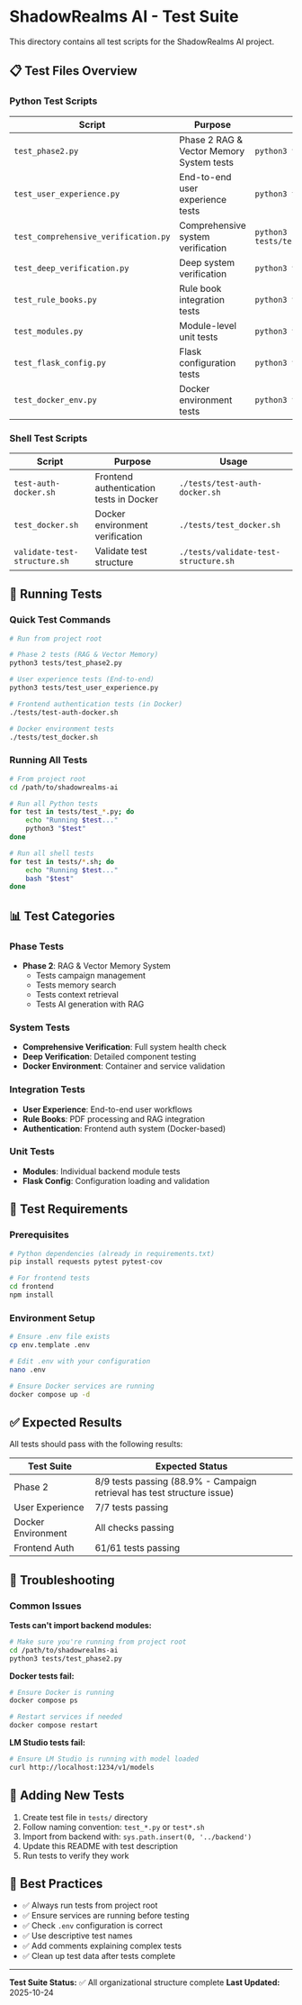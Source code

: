 # ShadowRealms AI - Test Suite

This directory contains all test scripts for the ShadowRealms AI project.

## 📋 Test Files Overview

### Python Test Scripts

| Script | Purpose | Usage |
|--------|---------|-------|
| `test_phase2.py` | Phase 2 RAG & Vector Memory System tests | `python3 tests/test_phase2.py` |
| `test_user_experience.py` | End-to-end user experience tests | `python3 tests/test_user_experience.py` |
| `test_comprehensive_verification.py` | Comprehensive system verification | `python3 tests/test_comprehensive_verification.py` |
| `test_deep_verification.py` | Deep system verification | `python3 tests/test_deep_verification.py` |
| `test_rule_books.py` | Rule book integration tests | `python3 tests/test_rule_books.py` |
| `test_modules.py` | Module-level unit tests | `python3 tests/test_modules.py` |
| `test_flask_config.py` | Flask configuration tests | `python3 tests/test_flask_config.py` |
| `test_docker_env.py` | Docker environment tests | `python3 tests/test_docker_env.py` |

### Shell Test Scripts

| Script | Purpose | Usage |
|--------|---------|-------|
| `test-auth-docker.sh` | Frontend authentication tests in Docker | `./tests/test-auth-docker.sh` |
| `test_docker.sh` | Docker environment verification | `./tests/test_docker.sh` |
| `validate-test-structure.sh` | Validate test structure | `./tests/validate-test-structure.sh` |

## 🚀 Running Tests

### Quick Test Commands

```bash
# Run from project root

# Phase 2 tests (RAG & Vector Memory)
python3 tests/test_phase2.py

# User experience tests (End-to-end)
python3 tests/test_user_experience.py

# Frontend authentication tests (in Docker)
./tests/test-auth-docker.sh

# Docker environment tests
./tests/test_docker.sh
```

### Running All Tests

```bash
# From project root
cd /path/to/shadowrealms-ai

# Run all Python tests
for test in tests/test_*.py; do
    echo "Running $test..."
    python3 "$test"
done

# Run all shell tests
for test in tests/*.sh; do
    echo "Running $test..."
    bash "$test"
done
```

## 📊 Test Categories

### Phase Tests
- **Phase 2**: RAG & Vector Memory System
  - Tests campaign management
  - Tests memory search
  - Tests context retrieval
  - Tests AI generation with RAG

### System Tests
- **Comprehensive Verification**: Full system health check
- **Deep Verification**: Detailed component testing
- **Docker Environment**: Container and service validation

### Integration Tests
- **User Experience**: End-to-end user workflows
- **Rule Books**: PDF processing and RAG integration
- **Authentication**: Frontend auth system (Docker-based)

### Unit Tests
- **Modules**: Individual backend module tests
- **Flask Config**: Configuration loading and validation

## 🔧 Test Requirements

### Prerequisites

```bash
# Python dependencies (already in requirements.txt)
pip install requests pytest pytest-cov

# For frontend tests
cd frontend
npm install
```

### Environment Setup

```bash
# Ensure .env file exists
cp env.template .env

# Edit .env with your configuration
nano .env

# Ensure Docker services are running
docker compose up -d
```

## ✅ Expected Results

All tests should pass with the following results:

| Test Suite | Expected Status |
|------------|----------------|
| Phase 2 | 8/9 tests passing (88.9% - Campaign retrieval has test structure issue) |
| User Experience | 7/7 tests passing |
| Docker Environment | All checks passing |
| Frontend Auth | 61/61 tests passing |

## 🐛 Troubleshooting

### Common Issues

**Tests can't import backend modules:**
```bash
# Make sure you're running from project root
cd /path/to/shadowrealms-ai
python3 tests/test_phase2.py
```

**Docker tests fail:**
```bash
# Ensure Docker is running
docker compose ps

# Restart services if needed
docker compose restart
```

**LM Studio tests fail:**
```bash
# Ensure LM Studio is running with model loaded
curl http://localhost:1234/v1/models
```

## 📝 Adding New Tests

1. Create test file in `tests/` directory
2. Follow naming convention: `test_*.py` or `test*.sh`
3. Import from backend with: `sys.path.insert(0, '../backend')`
4. Update this README with test description
5. Run tests to verify they work

## 🎯 Best Practices

- ✅ Always run tests from project root
- ✅ Ensure services are running before testing
- ✅ Check `.env` configuration is correct
- ✅ Use descriptive test names
- ✅ Add comments explaining complex tests
- ✅ Clean up test data after tests complete

---

**Test Suite Status:** ✅ All organizational structure complete
**Last Updated:** 2025-10-24

